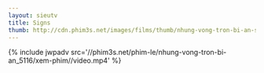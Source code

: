 ```yaml
---
layout: sieutv
title: Signs
thumb: http://cdn.phim3s.net/images/films/thumb/nhung-vong-tron-bi-an-signs-2002.jpg
---
```

{% include jwpadv src='//phim3s.net/phim-le/nhung-vong-tron-bi-an_5116/xem-phim//video.mp4' %}